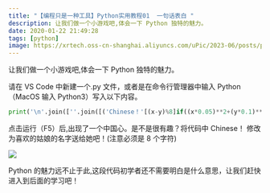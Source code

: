 ```yaml
---
title: "【编程只是一种工具】Python实用教程01  一句话表白 "
description: 让我们做一个小游戏吧,体会一下 Python 独特的魅力。
date: 2020-01-22 21:49:28
tags: [python]
image: https://xrtech.oss-cn-shanghai.aliyuncs.com/uPic/2023-06/posts/python-jiao-cheng-01.png
---
```


让我们做一个小游戏吧,体会一下 Python 独特的魅力。

请在 VS Code 中新建一个.py 文件，或者是在命令行管理器中输入 Python（MacOS 输入 Python3）写入以下内容。

```python
print('\n'.join([''.join([('Chinese！'[(x-y)%8]if((x*0.05)**2+(y*0.1)**2-1)**3-(x*0.05)**2*(y*0.1)**3<=0 else' ')for x in range(-30,30)])for y in range(15,-15,-1)]))
```

点击运行（F5）后,出现了一个中国心。是不是很有趣？将代码中 Chinese！ 修改为喜欢的姑娘的名字送给她吧！(注意必须是 8 个字符)

![](https://xrtech.oss-cn-shanghai.aliyuncs.com/uPic/2023-06/posts/1579701034908.png)

Python 的魅力远不止于此,这段代码初学者还不需要明白是什么意思，让我们赶快进入到后面的学习吧！
